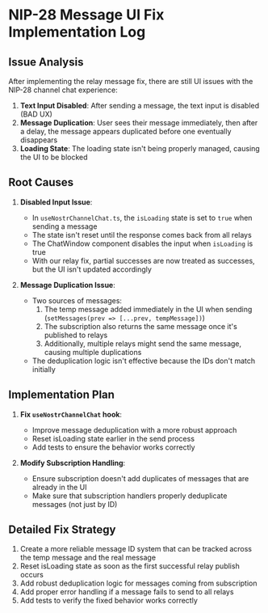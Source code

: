 # NIP-28 Message UI Fix Implementation Log

## Issue Analysis

After implementing the relay message fix, there are still UI issues with the NIP-28 channel chat experience:

1. **Text Input Disabled**: After sending a message, the text input is disabled (BAD UX)
2. **Message Duplication**: User sees their message immediately, then after a delay, the message appears duplicated before one eventually disappears
3. **Loading State**: The loading state isn't being properly managed, causing the UI to be blocked

## Root Causes

1. **Disabled Input Issue**: 
   - In `useNostrChannelChat.ts`, the `isLoading` state is set to `true` when sending a message
   - The state isn't reset until the response comes back from all relays
   - The ChatWindow component disables the input when `isLoading` is true
   - With our relay fix, partial successes are now treated as successes, but the UI isn't updated accordingly

2. **Message Duplication Issue**:
   - Two sources of messages: 
     1. The temp message added immediately in the UI when sending (`setMessages(prev => [...prev, tempMessage])`)
     2. The subscription also returns the same message once it's published to relays
     3. Additionally, multiple relays might send the same message, causing multiple duplications
   - The deduplication logic isn't effective because the IDs don't match initially

## Implementation Plan

1. **Fix `useNostrChannelChat` hook**:
   - Improve message deduplication with a more robust approach
   - Reset isLoading state earlier in the send process
   - Add tests to ensure the behavior works correctly

2. **Modify Subscription Handling**:
   - Ensure subscription doesn't add duplicates of messages that are already in the UI
   - Make sure that subscription handlers properly deduplicate messages (not just by ID)

## Detailed Fix Strategy

1. Create a more reliable message ID system that can be tracked across the temp message and the real message
2. Reset isLoading state as soon as the first successful relay publish occurs
3. Add robust deduplication logic for messages coming from subscription
4. Add proper error handling if a message fails to send to all relays
5. Add tests to verify the fixed behavior works correctly